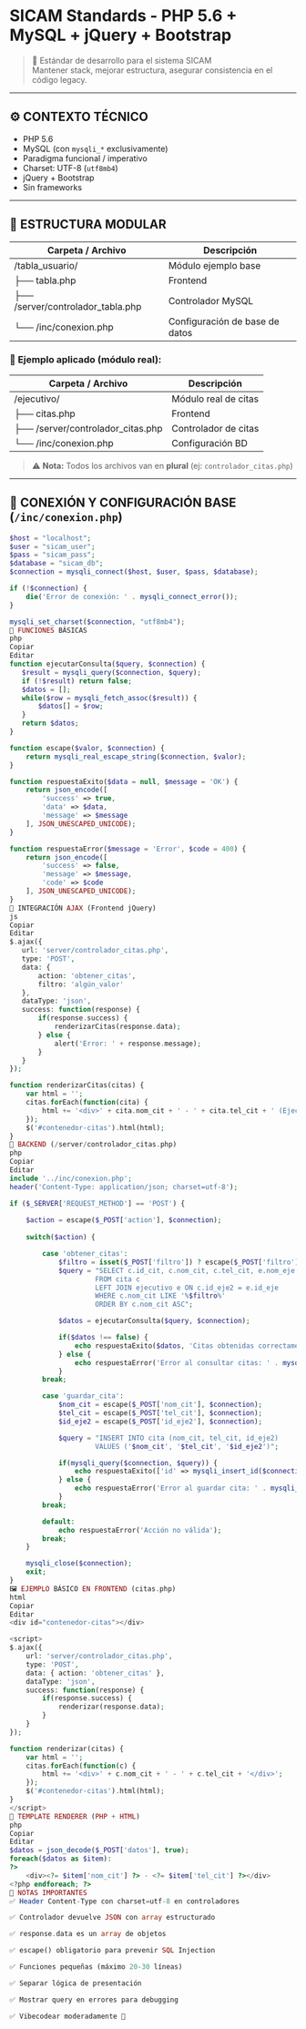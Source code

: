 # SICAM Standards - PHP 5.6 + MySQL + jQuery + Bootstrap

> 🧠 Estándar de desarrollo para el sistema SICAM  
> Mantener stack, mejorar estructura, asegurar consistencia en el código legacy.

---

## ⚙️ CONTEXTO TÉCNICO

- PHP 5.6  
- MySQL (con `mysqli_*` exclusivamente)  
- Paradigma funcional / imperativo  
- Charset: UTF-8 (`utf8mb4`)  
- jQuery + Bootstrap  
- Sin frameworks

---

## 📁 ESTRUCTURA MODULAR

| Carpeta / Archivo                    | Descripción                       |
|-------------------------------------|-----------------------------------|
| /tabla_usuario/                     | Módulo ejemplo base               |
| ├── tabla.php                       | Frontend                          |
| ├── /server/controlador_tabla.php   | Controlador MySQL                 |
| └── /inc/conexion.php               | Configuración de base de datos    |

### 🧪 Ejemplo aplicado (módulo real):

| Carpeta / Archivo                    | Descripción                       |
|-------------------------------------|-----------------------------------|
| /ejecutivo/                         | Módulo real de citas              |
| ├── citas.php                       | Frontend                          |
| ├── /server/controlador_citas.php   | Controlador de citas              |
| └── /inc/conexion.php               | Configuración BD                  |

> ⚠️ **Nota:** Todos los archivos van en **plural** (ej: `controlador_citas.php`)

---

## 🔌 CONEXIÓN Y CONFIGURACIÓN BASE (`/inc/conexion.php`)

```php
$host = "localhost";
$user = "sicam_user"; 
$pass = "sicam_pass";
$database = "sicam_db";
$connection = mysqli_connect($host, $user, $pass, $database);

if (!$connection) {
    die('Error de conexión: ' . mysqli_connect_error());
}

mysqli_set_charset($connection, "utf8mb4");
🔁 FUNCIONES BÁSICAS
php
Copiar
Editar
function ejecutarConsulta($query, $connection) {
   $result = mysqli_query($connection, $query);
   if (!$result) return false;
   $datos = [];
   while($row = mysqli_fetch_assoc($result)) {
       $datos[] = $row;
   }
   return $datos;
}

function escape($valor, $connection) {
    return mysqli_real_escape_string($connection, $valor);
}

function respuestaExito($data = null, $message = 'OK') {
    return json_encode([
        'success' => true,
        'data' => $data,
        'message' => $message
    ], JSON_UNESCAPED_UNICODE);
}

function respuestaError($message = 'Error', $code = 400) {
    return json_encode([
        'success' => false,
        'message' => $message,
        'code' => $code
    ], JSON_UNESCAPED_UNICODE);
}
🔄 INTEGRACIÓN AJAX (Frontend jQuery)
js
Copiar
Editar
$.ajax({
   url: 'server/controlador_citas.php',
   type: 'POST',
   data: {
       action: 'obtener_citas',
       filtro: 'algún_valor'
   },
   dataType: 'json',
   success: function(response) {
       if(response.success) {
           renderizarCitas(response.data);
       } else {
           alert('Error: ' + response.message);
       }
   }
});

function renderizarCitas(citas) {
    var html = '';
    citas.forEach(function(cita) {
        html += '<div>' + cita.nom_cit + ' - ' + cita.tel_cit + ' (Ejecutivo: ' + cita.nom_eje + ')</div>';
    });
    $('#contenedor-citas').html(html);
}
🧠 BACKEND (/server/controlador_citas.php)
php
Copiar
Editar
include '../inc/conexion.php';
header('Content-Type: application/json; charset=utf-8');

if ($_SERVER['REQUEST_METHOD'] == 'POST') {
    
    $action = escape($_POST['action'], $connection);
    
    switch($action) {

        case 'obtener_citas':
            $filtro = isset($_POST['filtro']) ? escape($_POST['filtro'], $connection) : '';
            $query = "SELECT c.id_cit, c.nom_cit, c.tel_cit, e.nom_eje 
                     FROM cita c
                     LEFT JOIN ejecutivo e ON c.id_eje2 = e.id_eje
                     WHERE c.nom_cit LIKE '%$filtro%'
                     ORDER BY c.nom_cit ASC";

            $datos = ejecutarConsulta($query, $connection);

            if($datos !== false) {
                echo respuestaExito($datos, 'Citas obtenidas correctamente');
            } else {
                echo respuestaError('Error al consultar citas: ' . mysqli_error($connection) . ' Query: ' . $query);
            }
        break;

        case 'guardar_cita':
            $nom_cit = escape($_POST['nom_cit'], $connection);
            $tel_cit = escape($_POST['tel_cit'], $connection);
            $id_eje2 = escape($_POST['id_eje2'], $connection);

            $query = "INSERT INTO cita (nom_cit, tel_cit, id_eje2) 
                     VALUES ('$nom_cit', '$tel_cit', '$id_eje2')";

            if(mysqli_query($connection, $query)) {
                echo respuestaExito(['id' => mysqli_insert_id($connection)], 'Cita guardada correctamente');
            } else {
                echo respuestaError('Error al guardar cita: ' . mysqli_error($connection) . ' Query: ' . $query);
            }
        break;

        default:
            echo respuestaError('Acción no válida');
        break;
    }

    mysqli_close($connection);
    exit;
}
🖼️ EJEMPLO BÁSICO EN FRONTEND (citas.php)
html
Copiar
Editar
<div id="contenedor-citas"></div>

<script>
$.ajax({
    url: 'server/controlador_citas.php',
    type: 'POST',
    data: { action: 'obtener_citas' },
    dataType: 'json',
    success: function(response) {
        if(response.success) {
            renderizar(response.data);
        }
    }
});

function renderizar(citas) {
    var html = '';
    citas.forEach(function(c) {
        html += '<div>' + c.nom_cit + ' - ' + c.tel_cit + '</div>';
    });
    $('#contenedor-citas').html(html);
}
</script>
🧱 TEMPLATE RENDERER (PHP + HTML)
php
Copiar
Editar
$datos = json_decode($_POST['datos'], true);
foreach($datos as $item):
?>
    <div><?= $item['nom_cit'] ?> - <?= $item['tel_cit'] ?></div>
<?php endforeach; ?>
📌 NOTAS IMPORTANTES
✅ Header Content-Type con charset=utf-8 en controladores

✅ Controlador devuelve JSON con array estructurado

✅ response.data es un array de objetos

✅ escape() obligatorio para prevenir SQL Injection

✅ Funciones pequeñas (máximo 20-30 líneas)

✅ Separar lógica de presentación

✅ Mostrar query en errores para debugging

✅ Vibecodear moderadamente 🚀

